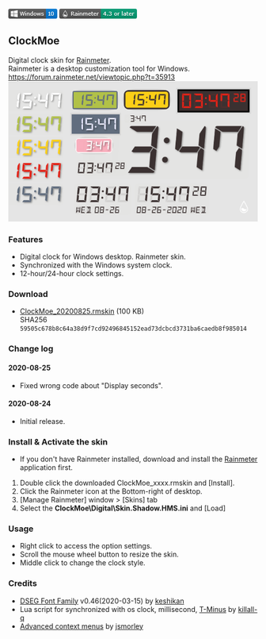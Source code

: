 <!-- https://guides.github.com/features/mastering-markdown/ -->
![](https://raw.githubusercontent.com/nek7u/ClockMoe/master/m/Badge-Windows10.png) [![Rainmeter](https://raw.githubusercontent.com/nek7u/ClockMoe/master/m/Badge-Rainmeter.png)](https://www.rainmeter.net/)
## ClockMoe
Digital clock skin for [Rainmeter](https://www.rainmeter.net/).  
Rainmeter is a desktop customization tool for Windows.  
https://forum.rainmeter.net/viewtopic.php?t=35913  
![](https://raw.githubusercontent.com/nek7u/ClockMoe/master/m/ClockMoe_preview.png)
### Features
- Digital clock for Windows desktop. Rainmeter skin.
- Synchronized with the Windows system clock.
- 12-hour/24-hour clock settings.
### Download
- [ClockMoe_20200825.rmskin](https://github.com/nek7u/ClockMoe/releases/download/2020-08-25/ClockMoe_20200825.rmskin) (100 KB)  
SHA256 `59505c678b8c64a38d9f7cd92496845152ead73dcbcd3731ba6caedb8f985014`
### Change log
 #### 2020-08-25
 * Fixed wrong code about "Display seconds".
 #### 2020-08-24
 - Initial release.
### Install & Activate the skin
- If you don't have Rainmeter installed, download and install the [Rainmeter](https://www.rainmeter.net/) application first.
1. Double click the downloaded ClockMoe_xxxx.rmskin and [Install].
2. Click the Rainmeter icon at the Bottom-right of desktop.
3. [Manage Rainmeter] window > [Skins] tab
4. Select the **ClockMoe\Digital\Skin.Shadow.HMS.ini** and [Load]
### Usage
- Right click to access the option settings.
- Scroll the mouse wheel button to resize the skin.
- Middle click to change the clock style.
### Credits
- [DSEG Font Family](https://github.com/keshikan/DSEG) v0.46(2020-03-15) by [keshikan](https://www.keshikan.net/fonts-e.html)
- Lua script for synchronized with os clock, millisecond, [T-Minus](https://forum.rainmeter.net/viewtopic.php?t=18850) by [killall-q](https://www.deviantart.com/killall-q)
- [Advanced context menus](https://forum.rainmeter.net/viewtopic.php?f=119&t=20050) by [jsmorley](https://github.com/jsmorley)
